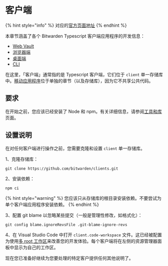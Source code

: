 # 客户端

{% hint style="info" %}
对应的[官方页面地址](https://contributing.bitwarden.com/clients/)
{% endhint %}

本章节涵盖了各个 Bitwarden Typescript 客户端应用程序的开发信息：

* [Web Vault](web-vault/)
* [浏览器端](browser/)
* [桌面端](desktop/)
* [CLI](cli.md)

在这里，「客户端」通常指的是 Typescript 客户端，它们位于 `client` 单一存储库中。[移动应用程序](../mobile/)位于单独的章节（以及存储库），因为它不共享公共代码。

## 要求 <a href="#requirements" id="requirements"></a>

在开始之前，您应该已经安装了 Node 和 npm。有关详细信息，请参阅[工具和库](../tools/)页面。

## 设置说明 <a href="#setup-instructions" id="setup-instructions"></a>

在对任何客户端进行操作之前，您需要克隆和设置 `client` 单一存储库。

1、克隆存储库：

```
git clone https://github.com/bitwarden/clients.git
```

2、安装依赖：

```
npm ci
```

{% hint style="warning" %}
您应该只从存储库的根目录安装依赖。不要尝试为单个客户端应用程序安装依赖。
{% endhint %}

3、配置 git blame 以忽略某些提交（一般是管理性修改，如格式化）：

```
git config blame.ignoreRevsFile .git-blame-ignore-revs
```

4、在 Visual Studio Code 中打开 `client.code-workspace` 文件。这已经被配置为使用[多 root 工作区](https://code.visualstudio.com/docs/editor/multi-root-workspaces)来改善您的开发体验。每个客户端将在左侧的资源管理器面板中显示为自己的工作区。

现在您已准备好继续为您要处理的特定客户提供任何其他说明了。
